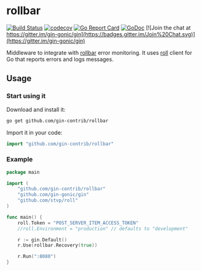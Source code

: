 # rollbar

[![Build Status](https://travis-ci.org/gin-contrib/rollbar.svg)](https://travis-ci.org/gin-contrib/rollbar)
[![codecov](https://codecov.io/gh/gin-contrib/rollbar/branch/master/graph/badge.svg)](https://codecov.io/gh/gin-contrib/rollbar)
[![Go Report Card](https://goreportcard.com/badge/github.com/gin-contrib/rollbar)](https://goreportcard.com/report/github.com/gin-contrib/rollbar)
[![GoDoc](https://godoc.org/github.com/gin-contrib/rollbar?status.svg)](https://godoc.org/github.com/gin-contrib/rollbar)
[![Join the chat at https://gitter.im/gin-gonic/gin](https://badges.gitter.im/Join%20Chat.svg)](https://gitter.im/gin-gonic/gin)

Middleware to integrate with [rollbar](https://rollbar.com/) error monitoring. It uses [roll](https://github.com/stvp/roll) client for Go that reports errors and logs messages.

## Usage

### Start using it

Download and install it:

```sh
go get github.com/gin-contrib/rollbar
```

Import it in your code:

```go
import "github.com/gin-contrib/rollbar"
```

### Example

```go
package main

import (
	"github.com/gin-contrib/rollbar"
	"github.com/gin-gonic/gin"
	"github.com/stvp/roll"
)

func main() {
	roll.Token = "POST_SERVER_ITEM_ACCESS_TOKEN"
	//roll.Environment = "production" // defaults to "development"

	r := gin.Default()
	r.Use(rollbar.Recovery(true))

	r.Run(":8080")
}
```
